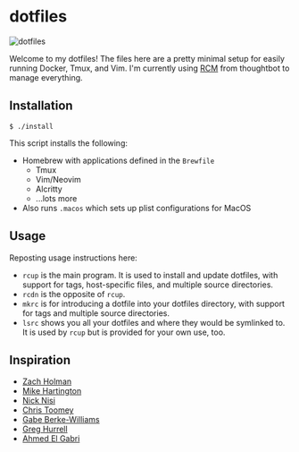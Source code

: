 dotfiles
========
![dotfiles](https://github.com/delianides/dotfiles/workflows/Dotfiles%20on%20MacOS/badge.svg?branch=master)

Welcome to my dotfiles! The files here are a pretty minimal setup for easily running Docker, Tmux, and Vim. I'm currently using [RCM](https://github.com/thoughtbot/rcm) from thoughtbot to manage everything.

Installation
------------

```
$ ./install
```
This script installs the following:
- Homebrew with applications defined in the `Brewfile`
  - Tmux
  - Vim/Neovim
  - Alcritty
  - ...lots more
- Also runs `.macos` which sets up plist configurations for MacOS

Usage
-----

Reposting usage instructions here:

- `rcup` is the main program. It is used to install and update dotfiles,
  with support for tags, host-specific files, and multiple source
  directories.
- `rcdn` is the opposite of `rcup`.
- `mkrc` is for introducing a dotfile into your dotfiles directory, with
  support for tags and multiple source directories.
- `lsrc` shows you all your dotfiles and where they would be symlinked
  to. It is used by `rcup` but is provided for your own use, too.

Inspiration
-----------

- [Zach Holman](https://github.com/holman/dotfiles)
- [Mike Hartington](https://github.com/mhartington/dotfiles)
- [Nick Nisi](https://github.com/nicknisi/dotfiles)
- [Chris Toomey](https://github.com/christoomey/dotfiles)
- [Gabe Berke-Williams](https://github.com/gabebw/dotfiles)
- [Greg Hurrell](https://github.com/wincent/wincent)
- [Ahmed El Gabri](https://github.com/ahmedelgabri/dotfiles)
